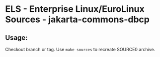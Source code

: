 # ELS - Enterprise Linux/EuroLinux Sources - jakarta-commons-dbcp
 
## Usage:
  Checkout branch or tag. Use `make sources` to recreate  SOURCE0 archive.
